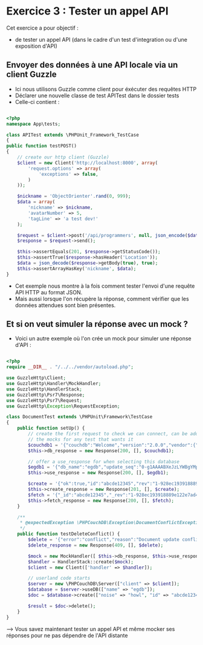 # Exercice 3 : Tester un appel API

Cet exercice a pour objectif : 
* de tester un appel API (dans le cadre d'un test d'integration ou d'une exposition d'API)

## Envoyer des données à une API locale via un client Guzzle
* Ici nous utilisons Guzzle comme client pour éxécuter des requêtes HTTP 
* Déclarer une nouvelle classe de test APITest dans le dossier tests
* Celle-ci contient : 
```php

<?php
namespace App\tests;

class APITest extends \PHPUnit_Framework_TestCase
{
public function testPOST()
{
    // create our http client (Guzzle)
    $client = new Client('http://localhost:8000', array(
        'request.options' => array(
            'exceptions' => false,
        )
    ));

    $nickname = 'ObjectOrienter'.rand(0, 999);
    $data = array(
        'nickname' => $nickname,
        'avatarNumber' => 5,
        'tagLine' => 'a test dev!'
    );

    $request = $client->post('/api/programmers', null, json_encode($data));
    $response = $request->send();

    $this->assertEquals(201, $response->getStatusCode());
    $this->assertTrue($response->hasHeader('Location'));
    $data = json_decode($response->getBody(true), true);
    $this->assertArrayHasKey('nickname', $data);
}
```

* Cet exemple nous montre à la fois comment tester l'envoi d'une requête API HTTP au format JSON.
* Mais aussi lorsque l'on récupère la réponse, comment vérifier que les données attendues sont bien présentes.

## Et si on veut simuler la réponse avec un mock ?

* Voici un autre exemple où l'on crée un mock pour simuler une réponse d'API : 

```php

<?php
require __DIR__ . "/../../vendor/autoload.php";

use GuzzleHttp\Client;
use GuzzleHttp\Handler\MockHandler;
use GuzzleHttp\HandlerStack;
use GuzzleHttp\Psr7\Response;
use GuzzleHttp\Psr7\Request;
use GuzzleHttp\Exception\RequestException;

class DocumentTest extends \PHPUnit\Framework\TestCase
{
    public function setUp() {
        // create the first request to check we can connect, can be added to
        // the mocks for any test that wants it
        $couchdb1 = '{"couchdb":"Welcome","version":"2.0.0","vendor":{"name":"The Apache Software Foundation"}}';
        $this->db_response = new Response(200, [], $couchdb1);

        // offer a use_response for when selecting this database
        $egdb1 = '{"db_name":"egdb","update_seq":"0-g1AAAABXeJzLYWBgYMpgTmEQTM4vTc5ISXLIyU9OzMnILy7JAUklMiTV____PyuRAY-iPBYgydAApP5D1GYBAJmvHGw","sizes":{"file":8488,"external":0,"active":0},"purge_seq":0,"other":{"data_size":0},"doc_del_count":0,"doc_count":0,"disk_size":8488,"disk_format_version":6,"data_size":0,"compact_running":false,"instance_start_time":"0"}';
        $this->use_response = new Response(200, [], $egdb1);

        $create = '{"ok":true,"id":"abcde12345","rev":"1-928ec193918889e122e7ad45cfd88e47"}';
        $this->create_response = new Response(201, [], $create);
        $fetch = '{"_id":"abcde12345","_rev":"1-928ec193918889e122e7ad45cfd88e47","noise":"howl"}';
        $this->fetch_response = new Response(200, [], $fetch);
    }

    /**
     * @expectedException \PHPCouchDB\Exception\DocumentConflictException
     */
    public function testDeleteConflict() {
        $delete = '{"error":"conflict","reason":"Document update conflict."}';
        $delete_response = new Response(409, [], $delete);

        $mock = new MockHandler([ $this->db_response, $this->use_response, $this->create_response, $this->fetch_response, $delete_response ]);
        $handler = HandlerStack::create($mock);
        $client = new Client(['handler' => $handler]);

        // userland code starts
        $server = new \PHPCouchDB\Server(["client" => $client]);
        $database = $server->useDB(["name" => "egdb"]);
        $doc = $database->create(["noise" => "howl", "id" => "abcde12345"]);

        $result = $doc->delete();
    }
}
```

--> Vous savez maintenant tester un appel API et même mocker ses réponses pour ne pas dépendre de l'API distante